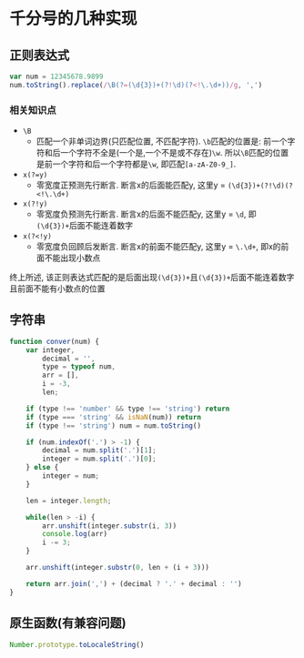 # 千分号的几种实现

## 正则表达式

```javascript
var num = 12345678.9899
num.toString().replace(/\B(?=(\d{3})+(?!\d)(?<!\.\d+))/g, ',')
```

### 相关知识点

* `\B`
    * 匹配一个非单词边界(只匹配位置, 不匹配字符). `\b`匹配的位置是: 前一个字符和后一个字符不全是(一个是,一个不是或不存在)`\w`. 所以`\B`匹配的位置是前一个字符和后一个字符都是`\w`, 即匹配`[a-zA-Z0-9_]`.
* `x(?=y)`
    * 零宽度正预测先行断言. 断言x的后面能匹配y, 这里y = `(\d{3})+(?!\d)(?<!\.\d+)`
* `x(?!y)`
    * 零宽度负预测先行断言. 断言x的后面不能匹配y, 这里y = `\d`, 即`(\d{3})+`后面不能连着数字
* `x(?<!y)`
    * 零宽度负回顾后发断言. 断言x的前面不能匹配y, 这里y = `\.\d+`, 即x的前面不能出现小数点

终上所述, 该正则表达式匹配的是后面出现`(\d{3})+`且`(\d{3})+`后面不能连着数字且前面不能有小数点的位置

## 字符串

```javascript
function conver(num) {
    var integer, 
        decimal = '',
        type = typeof num,
        arr = [], 
        i = -3,
        len;

    if (type !== 'number' && type !== 'string') return
    if (type === 'string' && isNaN(num)) return
    if (type !== 'string') num = num.toString()

    if (num.indexOf('.') > -1) {
        decimal = num.split('.')[1];
        integer = num.split('.')[0];
    } else {
        integer = num;
    }

    len = integer.length;

    while(len > -i) {
        arr.unshift(integer.substr(i, 3))
        console.log(arr)
        i -= 3;
    }

    arr.unshift(integer.substr(0, len + (i + 3)))

    return arr.join(',') + (decimal ? '.' + decimal : '')
}
```

## 原生函数(有兼容问题)

```javascript
Number.prototype.toLocaleString()
```
